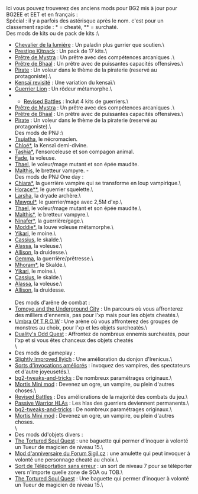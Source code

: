## 
Ici vous pouvez trouverez des anciens mods pour BG2 mis à jour pour BG2EE et EET et en français :\
Spécial : il y a parfois des astérisque après le nom. c'est pour un classement rapide : * = cheaté, ** = surchaté.
\
Des mods de kits ou de pack de kits :\
- <a href=https://github.com/Plutonium-X/KIT_Lumiere>Chevalier de la lumiére</a> : Un paladin plus gurrier que soutien.\
- <a href=https://github.com/Plutonium-X/KIT_Prestige>Prestige Kitpack</a> : Un pack de 17 kits.\
- <a href=https://github.com/Plutonium-X/KIT_Mystra>Prêtre de Mystra</a> : Un prêtre avec des compétences arcaniques .\
- <a href=https://github.com/Plutonium-X/KIT_Bhaal>Prêtre de Bhaal</a> : Un prêtre avec de puissantes capacités offensives.\
- <a href=https://github.com/Plutonium-X/KIT_Pirate>Pirate</a> : Un voleur dans le thème de la piraterie (reservé au protagoniste).\
- <a href=https://github.com/Plutonium-X/KIT_Kensaï_rev>Kensaï revisité</a> : Une variation du kensaï.\
- <a href=https://github.com/Plutonium-X/KIT_Lion>Guerrier Lion</a> : Un rôdeur métamorphe.\
- - <a href=https:https://github.com/Plutonium-X/FIGHT_Battles>Revised Battles</a> : Inclut 4 kits de guerriers.\
- <a href=https://github.com/Plutonium-X/KIT_Mystra>Prêtre de Mystra</a> : Un prêtre avec des compétences arcaniques .\
- <a href=https://github.com/Plutonium-X/KIT_Bhaal>Prêtre de Bhaal</a> : Un prêtre avec de puissantes capacités offensives.\
- <a href=https://github.com/Plutonium-X/KIT_Pirate>Pirate</a> : Un voleur dans le thème de la piraterie (reservé au protagoniste).\\
\
Des mods de PNJ :\
- <a href=https://github.com/Plutonium-X/NPC_Tsujatha>Tsujatha</a>, le nécromacien.
- <a href=https://github.com/Plutonium-X/NPC_Chloé>Chloé*</a>, la Kensaï demi-divine.
- <a href=https://github.com/Plutonium-X/NPC_Tashia>Tashia*</a>, l'ensorceleuse et son compagon animal.
- <a href=https://github.com/Plutonium-X/NPC_Fade>Fade</a>, la voleuse.
- <a href=https://github.com/Plutonium-X/NPC_Thael>Thael</a>, le voleur/mage mutant et son épée maudite.
- <a href=https://github.com/Plutonium-X/NPC_Malthis>Malthis</a>, le bretteur vampyre.    - 
\
Des mods de PNJ One day :  
- <a href=https://github.com/Plutonium-X/1D_NPC_Chiara>Chiara*</a>, la guerrière vampire qui se transforme en loup vampirique.\
- <a href=https://github.com/Plutonium-X/1D_NPC_Horace>Horace**</a>, le guerrier squelette.\
- <a href=https://github.com/Plutonium-X/1D_NPC_Chiara>Larsha</a>, la dryade archère.\
- <a href=https://github.com/Plutonium-X/1D_NPC_Mawgul>Mawgul*</a>, le guerrier/mage avec 2,5M d'xp.\
- <a href=https://github.com/Plutonium-X/1D_NPC_Thael>Thael</a>, le voleur/mage mutant et son épée maudite.\
- <a href=https://github.com/Plutonium-X/1D_NPC_Malthis>Malthis*</a>, le bretteur vampyre.\
- <a href=https://github.com/Plutonium-X/1D_NPC_Ninafer>Ninafer*</a>, la guerrière/gage.\
- <a href=https://github.com/Plutonium-X/1D_NPC_Moddie>Moddie*</a>, la louve voleuse métamorphe.\
- <a href=https://github.com/Plutonium-X/1D_NPC_Yikari>Yikari</a>, le moine.\
- <a href=https://github.com/Plutonium-X/1D_NPC_Cassius>Cassius</a>, le skalde.\
- <a href=https://github.com/Plutonium-X/1D_NPC_Alassa>Alassa</a>, la voleuse.\
- <a href=https://github.com/Plutonium-X/1D_NPC_Allison>Allison</a>, la druidesse.\
- <a href=https://github.com/Plutonium-X/1D_NPC_Gemma>Gemma</a>, la guerrière/prêtresse.\
- <a href=https://github.com/Plutonium-X/1D_NPC_Mhoram>Mhoram*</a>, le Skalde.\
- <a href=https://github.com/Plutonium-X/1D_NPC_Yikari>Yikari</a>, le moine.\
- <a href=https://github.com/Plutonium-X/1D_NPC_Cassius>Cassius</a>, le skalde.\
- <a href=https://github.com/Plutonium-X/1D_NPC_Alassa>Alassa</a>, la voleuse.\
- <a href=https://github.com/Plutonium-X/1D_NPC_Allison>Allison</a>, la druidesse.\
\
Des mods d'arêne de combat :
- <a href=https:https://github.com/Plutonium-X/FIGHT_Tomoyo>Tomoyo and the Underground City</a> : Un parcours où vous affronterez des milliers d'ennemis, pas pour l'xp mais pour les objets cheatés.\
- <a href=https:https://github.com/Plutonium-X/FIGHT_Umbra_Of_T.R.O.W>Umbra Of T.R.O.W</a> : Une arène où vous affronterez des groupes de monstres au choix, pour l'xp et les objets surcheatés.\
- <a href=https:https://github.com/Plutonium-X/FORK_Duality_Odd_Quest/tree/master>Duality's Odd Quest</a> : Affrontez de nombreux ennemis surcheatés, pour l'xp et si vous êtes chanceux des objets cheatés\
\
- Des mods de gameplay :
- <a href=https:https://github.com/Plutonium-X/FIGHT_Light_Ilyich>Slightly Improved Ilyich</a> : Une amélioration du donjon d'Irenicus.\
- <a href=https:https://github.com/Plutonium-X/SORTS_Summons>Sorts d'invocations améliorés</a> : invoquez des vampires, des spectateurs et d'autre joyeusetés.\
- <a href=https:https://github.com/Plutonium-X/FORK_bg2-tweaks-and-tricks>bg2-tweaks-and-tricks</a> : De nombreux paramétrages originaux.\
- <a href=https:https://github.com/Plutonium-X/MISC_Mortis>Mortis Mini mod</a> : Devenez un ogre, un vampire, ou plein d'autres choses.\
- <a href=https:https://github.com/Plutonium-X/FIGHT_Battles>Revised Battles</a> : Des améliorations de la majorité des combats du jeu.\
- <a href=https:https://github.com/Plutonium-X/SORTS_Summons>Passive Warrior HLAs</a> : Les hlas des guerriers deviennent permanents.\
- <a href=https:https://github.com/Plutonium-X/FORK_bg2-tweaks-and-tricks>bg2-tweaks-and-tricks</a> : De nombreux paramétrages originaux.\
- <a href=https:https://github.com/Plutonium-X/MISC_Mortis>Mortis Mini mod</a> : Devenez un ogre, un vampire, ou plein d'autres choses.\
\
- Des mods dd'objets divers :
- <a href=https:https://github.com/Plutonium-X/1D_NPC_Tortured>The Tortured Soul Quest</a> : une baguette qui permer d'inoquer à volonté un Tueur de magicien de niveau 15.\
- <a href=https:https://github.com/Plutonium-X/MISC_Sigil>Mod d'anniversaire du Forum Sigil.cz</a> : une amulette qui peut invoquer à volonté une personnage cheaté au choix.\
- <a href=https:https://github.com/Plutonium-X/SORT_Teleport>Sort de Téléportation sans erreur</a> : un sort de niveau 7 pour se téléporter vers n'importe quelle zone de SOA ou TOB.\
- <a href=https:https://github.com/Plutonium-X/1D_NPC_Tortured>The Tortured Soul Quest</a> : Une baguette qui permer d'inoquer à volonté un Tueur de magicien de niveau 15.\

